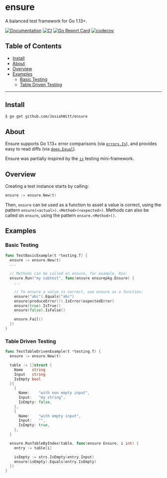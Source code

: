# ensure
A balanced test framework for Go 1.13+.

[![Documentation](https://pkg.go.dev/badge/github.com/JosiahWitt/ensure)](https://pkg.go.dev/github.com/JosiahWitt/ensure)
[![CI](https://github.com/JosiahWitt/ensure/workflows/CI/badge.svg)](https://github.com/JosiahWitt/ensure/actions?query=branch%3Amaster+workflow%3ACI)
[![Go Report Card](https://goreportcard.com/badge/github.com/JosiahWitt/ensure)](https://goreportcard.com/report/github.com/JosiahWitt/ensure)
[![codecov](https://codecov.io/gh/JosiahWitt/ensure/branch/master/graph/badge.svg)](https://codecov.io/gh/JosiahWitt/ensure)

## Table of Contents
<!-- START doctoc generated TOC please keep comment here to allow auto update -->
<!-- DON'T EDIT THIS SECTION, INSTEAD RE-RUN doctoc TO UPDATE -->

- [Install](#install)
- [About](#about)
- [Overview](#overview)
- [Examples](#examples)
  - [Basic Testing](#basic-testing)
  - [Table Driven Testing](#table-driven-testing)

<!-- END doctoc generated TOC please keep comment here to allow auto update -->

---

## Install
```bash
$ go get github.com/JosiahWitt/ensure
```


## About
Ensure supports Go 1.13+ error comparisons (via [`errors.Is`](https://pkg.go.dev/errors?tab=doc#Is)), and provides easy to read diffs (via [`deep.Equal`](https://pkg.go.dev/github.com/go-test/deep#Equal)).

Ensure was partially inspired by the [`is`](https://github.com/matryer/is) testing mini-framework.


## Overview

Creating a test instance starts by calling:
```go
ensure := ensure.New(t)
```

Then, `ensure` can be used as a function to asset a value is correct, using the pattern `ensure(<actual>).<Method>(<expected>)`. Methods can also be called on `ensure`, using the pattern `ensure.<Method>()`.


## Examples

### Basic Testing
```go
func TestBasicExample(t *testing.T) {
  ensure := ensure.New(t)
  ...

  // Methods can be called on ensure, for example, Run:
  ensure.Run("my subtest", func(ensure ensurepkg.Ensure) {
    ...

    // To ensure a value is correct, use ensure as a function:
    ensure("abc").Equals("abc")
    ensure(produceError()).IsError(expectedError)
    ensure(true).IsTrue()
    ensure(false).IsFalse()

    ensure.Fail()
  })
}
```

### Table Driven Testing
```go
func TestTableDrivenExample(t *testing.T) {
  ensure := ensure.New(t)

  table := []struct {
    Name    string
    Input   string
    IsEmpty bool
  }{
    {
      Name:    "with non empty input",
      Input:   "my string",
      IsEmpty: false,
    },
    {
      Name:    "with empty input",
      Input:   "",
      IsEmpty: true,
    },
  }

  ensure.RunTableByIndex(table, func(ensure Ensure, i int) {
    entry := table[i]

    isEmpty := strs.IsEmpty(entry.Input)
    ensure(isEmpty).Equals(entry.IsEmpty)
  })
}
